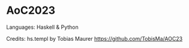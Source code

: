 # AoC2023
Languages: Haskell & Python

Credits:
hs.templ by Tobias Maurer https://github.com/TobisMa/AOC23